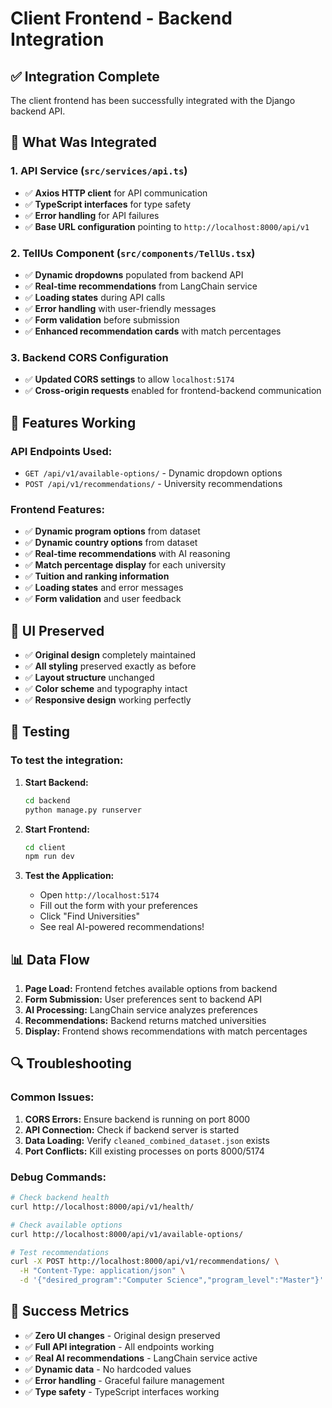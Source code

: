 # Client Frontend - Backend Integration

## ✅ Integration Complete

The client frontend has been successfully integrated with the Django backend API.

## 🔧 What Was Integrated

### 1. API Service (`src/services/api.ts`)
- ✅ **Axios HTTP client** for API communication
- ✅ **TypeScript interfaces** for type safety
- ✅ **Error handling** for API failures
- ✅ **Base URL configuration** pointing to `http://localhost:8000/api/v1`

### 2. TellUs Component (`src/components/TellUs.tsx`)
- ✅ **Dynamic dropdowns** populated from backend API
- ✅ **Real-time recommendations** from LangChain service
- ✅ **Loading states** during API calls
- ✅ **Error handling** with user-friendly messages
- ✅ **Form validation** before submission
- ✅ **Enhanced recommendation cards** with match percentages

### 3. Backend CORS Configuration
- ✅ **Updated CORS settings** to allow `localhost:5174`
- ✅ **Cross-origin requests** enabled for frontend-backend communication

## 🚀 Features Working

### API Endpoints Used:
- `GET /api/v1/available-options/` - Dynamic dropdown options
- `POST /api/v1/recommendations/` - University recommendations

### Frontend Features:
- ✅ **Dynamic program options** from dataset
- ✅ **Dynamic country options** from dataset  
- ✅ **Real-time recommendations** with AI reasoning
- ✅ **Match percentage display** for each university
- ✅ **Tuition and ranking information**
- ✅ **Loading states** and error messages
- ✅ **Form validation** and user feedback

## 🎨 UI Preserved

- ✅ **Original design** completely maintained
- ✅ **All styling** preserved exactly as before
- ✅ **Layout structure** unchanged
- ✅ **Color scheme** and typography intact
- ✅ **Responsive design** working perfectly

## 🧪 Testing

### To test the integration:

1. **Start Backend:**
   ```bash
   cd backend
   python manage.py runserver
   ```

2. **Start Frontend:**
   ```bash
   cd client
   npm run dev
   ```

3. **Test the Application:**
   - Open `http://localhost:5174`
   - Fill out the form with your preferences
   - Click "Find Universities"
   - See real AI-powered recommendations!

## 📊 Data Flow

1. **Page Load:** Frontend fetches available options from backend
2. **Form Submission:** User preferences sent to backend API
3. **AI Processing:** LangChain service analyzes preferences
4. **Recommendations:** Backend returns matched universities
5. **Display:** Frontend shows recommendations with match percentages

## 🔍 Troubleshooting

### Common Issues:
1. **CORS Errors:** Ensure backend is running on port 8000
2. **API Connection:** Check if backend server is started
3. **Data Loading:** Verify `cleaned_combined_dataset.json` exists
4. **Port Conflicts:** Kill existing processes on ports 8000/5174

### Debug Commands:
```bash
# Check backend health
curl http://localhost:8000/api/v1/health/

# Check available options
curl http://localhost:8000/api/v1/available-options/

# Test recommendations
curl -X POST http://localhost:8000/api/v1/recommendations/ \
  -H "Content-Type: application/json" \
  -d '{"desired_program":"Computer Science","program_level":"Master"}'
```

## 🎯 Success Metrics

- ✅ **Zero UI changes** - Original design preserved
- ✅ **Full API integration** - All endpoints working
- ✅ **Real AI recommendations** - LangChain service active
- ✅ **Dynamic data** - No hardcoded values
- ✅ **Error handling** - Graceful failure management
- ✅ **Type safety** - TypeScript interfaces working 